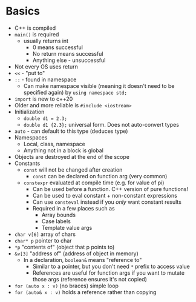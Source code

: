 # Basics

- C++ is compiled
- `main()` is required
  - usually returns int
    - 0 means successful
    - No return means successful
    - Anything else - unsuccessful
- Not every OS uses return
- `<<` - "put to"
- `::` - found in namespace
  - Can make namespace visible (meaning it doesn't need to be specified again) by `using namespace std;`
- `import` is new to c++20
- Older and more reliable is `#include <iostream>`
- Initialization
  - `double d1 = 2.3;`
  - `double d1 {2.3};` universal form. Does not auto-convert types
- `auto` - can default to this type (deduces type)
- Namespaces
  - Local, class, namespace
  - Anything not in a block is global
- Objects are destroyed at the end of the scope
- Constants
  - `const` will not be changed after creation
    - `const` can be declared on function arg (very common)
  - `constexpr` evaluated at compile time (e.g. for value of pi)
    - Can be used before a function. C++ version of pure functions!
    - Can be used to eval constant + non-constant expressions
    - Can use `consteval` instead if you _only_ want constant results
    - Required in a few places such as
      - Array bounds
      - Case labels
      - Template value args
- `char v[6]` array of chars
- `char* p` pointer to char
- `*p` "contents of" (object that p points to)
- `&v[3]` "address of" (address of object in memory)
  - In a declaration, `boolean&` means "reference to"
    - Similar to a pointer, but you don't need `*` prefix to access value
    - References are useful for function args if you want to mutate those args (reference ensures it's not copied)
- `for (auto x : v)` (no braces) simple loop
- `for (auto& x : v)` holds a reference rather than copying